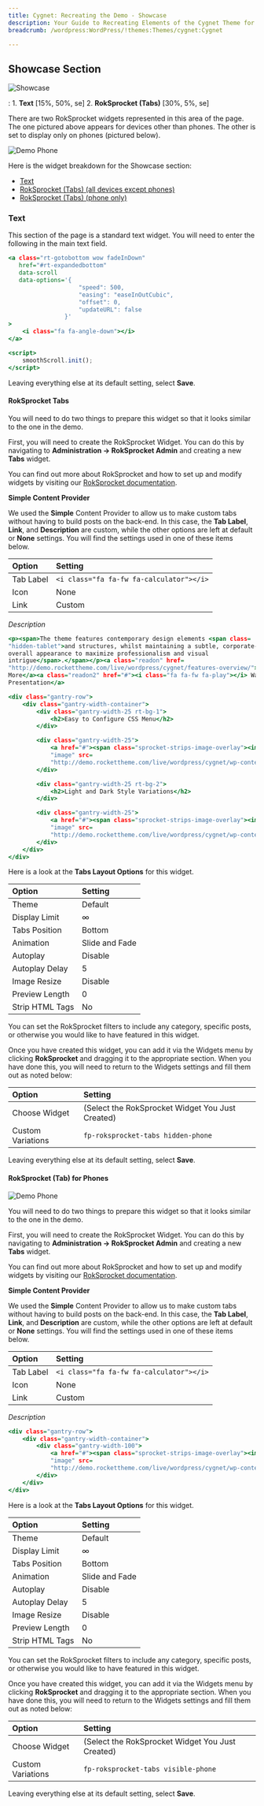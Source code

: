 ```yaml
---
title: Cygnet: Recreating the Demo - Showcase
description: Your Guide to Recreating Elements of the Cygnet Theme for WordPress
breadcrumb: /wordpress:WordPress/!themes:Themes/cygnet:Cygnet

---
```


Showcase Section
-----

![Showcase](assets/demo_3.jpeg)

:   1. **Text** [15%, 50%, se]
    2. **RokSprocket (Tabs)** [30%, 5%, se]

There are two RokSprocket widgets represented in this area of the page. The one pictured above appears for devices other than phones. The other is set to display only on phones (pictured below).

![Demo Phone](assets/demo_phone.png)

Here is the widget breakdown for the Showcase section:

* [Text](#text)
* [RokSprocket (Tabs) (all devices except phones)](#roksprocket-(strips))
* [RokSprocket (Tabs) (phone only)](#roksprocket-(strips)-for-phones)

### Text

This section of the page is a standard text widget. You will need to enter the following in the main text field.

~~~ .html
<a class="rt-gotobottom wow fadeInDown"
   href="#rt-expandedbottom"
   data-scroll
   data-options='{
                    "speed": 500,
                    "easing": "easeInOutCubic",
                    "offset": 0,
                    "updateURL": false
                }'
>
    <i class="fa fa-angle-down"></i>
</a>

<script>
    smoothScroll.init();
</script>
~~~

Leaving everything else at its default setting, select **Save**.

#### RokSprocket Tabs

You will need to do two things to prepare this widget so that it looks similar to the one in the demo.

First, you will need to create the RokSprocket Widget. You can do this by navigating to **Administration -> RokSprocket Admin** and creating a new **Tabs** widget.

You can find out more about RokSprocket and how to set up and modify widgets by visiting our [RokSprocket documentation](../../plugins/roksprocket).

**Simple Content Provider**

We used the **Simple** Content Provider to allow us to make custom tabs without having to build posts on the back-end. In this case, the **Tab Label**, **Link**, and **Description** are custom, while the other options are left at default or **None** settings. You will find the settings used in one of these items below.

| Option | Setting |
| :----- | :----- |
| Tab Label | `<i class="fa fa-fw fa-calculator"></i>` |
| Icon | None |
| Link | Custom |

*Description*

~~~ .html
<p><span>The theme features contemporary design elements <span class=
"hidden-tablet">and structures, whilst maintaining a subtle, corporate-esque
overall appearance to maximize professionalism and visual
intrigue</span>.</span></p><a class="readon" href=
"http://demo.rockettheme.com/live/wordpress/cygnet/features-overview/">Learn
More</a><a class="readon2" href="#"><i class="fa fa-fw fa-play"></i> Watch
Presentation</a>

<div class="gantry-row">
    <div class="gantry-width-container">
        <div class="gantry-width-25 rt-bg-1">
            <h2>Easy to Configure CSS Menu</h2>
        </div>

        <div class="gantry-width-25">
            <a href="#"><span class="sprocket-strips-image-overlay"><img alt=
            "image" src=
            "http://demo.rockettheme.com/live/wordpress/cygnet/wp-content/rockettheme/rt_cygnet_wp/home/fp-roksprocket-tabs/img-01.jpg"></span></a>
        </div>

        <div class="gantry-width-25 rt-bg-2">
            <h2>Light and Dark Style Variations</h2>
        </div>

        <div class="gantry-width-25">
            <a href="#"><span class="sprocket-strips-image-overlay"><img alt=
            "image" src=
            "http://demo.rockettheme.com/live/wordpress/cygnet/wp-content/rockettheme/rt_cygnet_wp/home/fp-roksprocket-tabs/img-02.jpg"></span></a>
        </div>
    </div>
</div>
~~~

Here is a look at the **Tabs Layout Options** for this widget.

| Option          | Setting        |
| :-------------- | :------------  |
| Theme           | Default        |
| Display Limit   | ∞              |
| Tabs Position   | Bottom         |
| Animation       | Slide and Fade |
| Autoplay        | Disable        |
| Autoplay Delay  | 5              |
| Image Resize    | Disable        |
| Preview Length  | 0              |
| Strip HTML Tags | No             |

You can set the RokSprocket filters to include any category, specific posts, or otherwise you would like to have featured in this widget.

Once you have created this widget, you can add it via the Widgets menu by clicking **RokSprocket** and dragging it to the appropriate section. When you have done this, you will need to return to the Widgets settings and fill them out as noted below:

| Option            | Setting                                          |
| :---------------- | :----------------------------------------------- |
| Choose Widget     | (Select the RokSprocket Widget You Just Created) |
| Custom Variations | `fp-roksprocket-tabs hidden-phone`               |

Leaving everything else at its default setting, select **Save**.

#### RokSprocket (Tab) for Phones

![Demo Phone](assets/demo_phone.png)

You will need to do two things to prepare this widget so that it looks similar to the one in the demo.

First, you will need to create the RokSprocket Widget. You can do this by navigating to **Administration -> RokSprocket Admin** and creating a new **Tabs** widget.

You can find out more about RokSprocket and how to set up and modify widgets by visiting our [RokSprocket documentation](../../plugins/roksprocket).

**Simple Content Provider**

We used the **Simple** Content Provider to allow us to make custom tabs without having to build posts on the back-end. In this case, the **Tab Label**, **Link**, and **Description** are custom, while the other options are left at default or **None** settings. You will find the settings used in one of these items below.

| Option    | Setting                                  |
| :-----    | :-----                                   |
| Tab Label | `<i class="fa fa-fw fa-calculator"></i>` |
| Icon      | None                                     |
| Link      | Custom                                   |

*Description*

~~~ .html
<div class="gantry-row">
    <div class="gantry-width-container">
        <div class="gantry-width-100">
            <a href="#"><span class="sprocket-strips-image-overlay"><img alt=
            "image" src=
            "http://demo.rockettheme.com/live/wordpress/cygnet/wp-content/rockettheme/rt_cygnet_wp/home/fp-roksprocket-tabs/img-01.jpg"></span></a>
        </div>
    </div>
</div>
~~~

Here is a look at the **Tabs Layout Options** for this widget.

| Option          | Setting        |
| :-----          | :-----         |
| Theme           | Default        |
| Display Limit   | ∞              |
| Tabs Position   | Bottom         |
| Animation       | Slide and Fade |
| Autoplay        | Disable        |
| Autoplay Delay  | 5              |
| Image Resize    | Disable        |
| Preview Length  | 0              |
| Strip HTML Tags | No             |

You can set the RokSprocket filters to include any category, specific posts, or otherwise you would like to have featured in this widget.

Once you have created this widget, you can add it via the Widgets menu by clicking **RokSprocket** and dragging it to the appropriate section. When you have done this, you will need to return to the Widgets settings and fill them out as noted below:

| Option            | Setting                                          |
| :-----            | :-----                                           |
| Choose Widget     | (Select the RokSprocket Widget You Just Created) |
| Custom Variations | `fp-roksprocket-tabs visible-phone`              |

Leaving everything else at its default setting, select **Save**.
